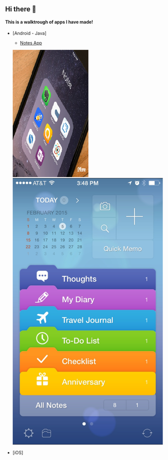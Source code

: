 ## Hi there 👋

#### This is a walktrough of apps I have made!

* [Android - Java]
  * [Notes App](www.github.com/RodeoGithub/Note-Keeper)

  ![Notes App Image 1](/Images/Notes-App/image-1(1).png) ![Notes App Image 2](/Images/Notes-App/image-2.png)
* [iOS]



<!--
**RodeoGithub/RodeoGithub** is a ✨ _special_ ✨ repository because its `README.md` (this file) appears on your GitHub profile.

Here are some ideas to get you started:

- 🔭 I’m currently working on ...
- 🌱 I’m currently learning ...
- 👯 I’m looking to collaborate on ...
- 🤔 I’m looking for help with ...
- 💬 Ask me about ...
- 📫 How to reach me: ...
- 😄 Pronouns: ...
- ⚡ Fun fact: ...
-->
